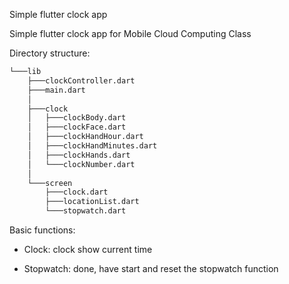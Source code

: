 Simple flutter clock app

Simple flutter clock app for Mobile Cloud Computing Class

Directory structure:

``` bash
└───lib
    ├───clockController.dart
    ├───main.dart
    │
    ├───clock
    │   ├───clockBody.dart
    │   ├───clockFace.dart
    │   ├───clockHandHour.dart
    │   ├───clockHandMinutes.dart
    │   ├───clockHands.dart
    │   └───clockNumber.dart
    │
    └───screen
        ├───clock.dart
        ├───locationList.dart
        └───stopwatch.dart
```


Basic functions:

+ Clock: clock show current time

+ Stopwatch: done, have start and reset the stopwatch function
